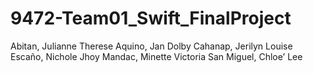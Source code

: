 # 9472-Team01_Swift_FinalProject
Abitan, Julianne Therese
Aquino, Jan Dolby
Cahanap, Jerilyn Louise 
Escaño, Nichole Jhoy
Mandac, Minette Victoria
San Miguel, Chloe’ Lee

